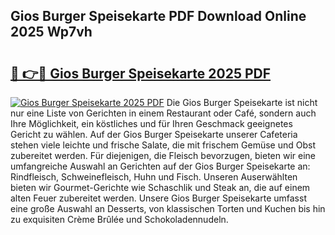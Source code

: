 ## Gios Burger Speisekarte PDF Download Online 2025 Wp7vh

# <h2><a href="http://gc7yg6.nevu.top/?p=Gios+Burger+Speisekarte">🔗 👉🔴 Gios Burger Speisekarte 2025 PDF</a></h2>

[![Gios Burger Speisekarte 2025 PDF](https://i.imgur.com/dBaPXMq.png)](http://gc7yg6.nevu.top/?p=Gios+Burger+Speisekarte)
Die Gios Burger Speisekarte ist nicht nur eine Liste von Gerichten in einem Restaurant oder Café, sondern auch Ihre Möglichkeit, ein köstliches und für Ihren Geschmack geeignetes Gericht zu wählen. Auf der Gios Burger Speisekarte unserer Cafeteria stehen viele leichte und frische Salate, die mit frischem Gemüse und Obst zubereitet werden. Für diejenigen, die Fleisch bevorzugen, bieten wir eine umfangreiche Auswahl an Gerichten auf der Gios Burger Speisekarte an: Rindfleisch, Schweinefleisch, Huhn und Fisch. Unseren Auserwählten bieten wir Gourmet-Gerichte wie Schaschlik und Steak an, die auf einem alten Feuer zubereitet werden. Unsere Gios Burger Speisekarte umfasst eine große Auswahl an Desserts, von klassischen Torten und Kuchen bis hin zu exquisiten Crème Brûlée und Schokoladennudeln.
